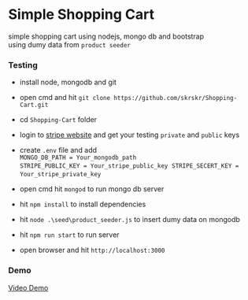# Simple Shopping Cart

simple shopping cart using nodejs, mongo db and bootstrap
<br>using dumy data from `product seeder`

### Testing

- install node, mongodb and git
- open cmd and hit `git clone https://github.com/skrskr/Shopping-Cart.git`
- cd `Shopping-Cart` folder
- login to [stripe website](https://stripe.com/) and get your testing `private` and `public` keys
- create `.env` file and add <br>
  `MONGO_DB_PATH = Your_mongodb_path`\
  `STRIPE_PUBLIC_KEY = Your_stripe_public_key`&nbsp;
  `STRIPE_SECERT_KEY = Your_stripe_private_key`&nbsp;

- open cmd hit `mongod` to run mongo db server
- hit `npm install` to install dependencies
- hit `node .\seed\product_seeder.js` to insert dumy data on mongodb
- hit `npm run start` to run server
- open browser and hit `http://localhost:3000`

### Demo

[Video Demo](https://youtu.be/-G1a6cFO8bM)

